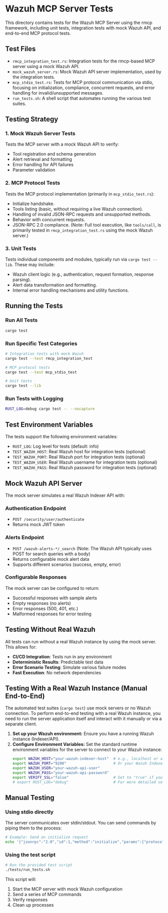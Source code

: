# Wazuh MCP Server Tests

This directory contains tests for the Wazuh MCP Server using the rmcp framework, including unit tests, integration tests with mock Wazuh API, and end-to-end MCP protocol tests.

## Test Files

- `rmcp_integration_test.rs`: Integration tests for the rmcp-based MCP server using a mock Wazuh API.
- `mock_wazuh_server.rs`: Mock Wazuh API server implementation, used by the integration tests.
- `mcp_stdio_test.rs`: Tests for MCP protocol communication via stdio, focusing on initialization, compliance, concurrent requests, and error handling for invalid/unsupported messages.
- `run_tests.sh`: A shell script that automates running the various test suites.

## Testing Strategy

### 1. Mock Wazuh Server Tests
Tests the MCP server with a mock Wazuh API to verify:
- Tool registration and schema generation
- Alert retrieval and formatting
- Error handling for API failures
- Parameter validation

### 2. MCP Protocol Tests
Tests the MCP protocol implementation (primarily in `mcp_stdio_test.rs`):
- Initialize handshake.
- Tools listing (basic, without requiring a live Wazuh connection).
- Handling of invalid JSON-RPC requests and unsupported methods.
- Behavior with concurrent requests.
- JSON-RPC 2.0 compliance.
(Note: Full tool execution, like `tools/call`, is primarily tested in `rmcp_integration_test.rs` using the mock Wazuh server.)

### 3. Unit Tests
Tests individual components and modules, typically run via `cargo test --lib`. These may include:
- Wazuh client logic (e.g., authentication, request formation, response parsing).
- Alert data transformation and formatting.
- Internal error handling mechanisms and utility functions.

## Running the Tests

### Run All Tests
```bash
cargo test
```

### Run Specific Test Categories
```bash
# Integration tests with mock Wazuh
cargo test --test rmcp_integration_test

# MCP protocol tests
cargo test --test mcp_stdio_test

# Unit tests
cargo test --lib
```

### Run Tests with Logging
```bash
RUST_LOG=debug cargo test -- --nocapture
```

## Test Environment Variables

The tests support the following environment variables:

- `RUST_LOG`: Log level for tests (default: info)
- `TEST_WAZUH_HOST`: Real Wazuh host for integration tests (optional)
- `TEST_WAZUH_PORT`: Real Wazuh port for integration tests (optional)
- `TEST_WAZUH_USER`: Real Wazuh username for integration tests (optional)
- `TEST_WAZUH_PASS`: Real Wazuh password for integration tests (optional)

## Mock Wazuh API Server

The mock server simulates a real Wazuh Indexer API with:

### Authentication Endpoint
- `POST /security/user/authenticate`
- Returns mock JWT token

### Alerts Endpoint  
- `POST /wazuh-alerts-*/_search` (Note: The Wazuh API typically uses POST for search queries with a body)
- Returns configurable mock alert data
- Supports different scenarios (success, empty, error)

### Configurable Responses
The mock server can be configured to return:
- Successful responses with sample alerts
- Empty responses (no alerts)
- Error responses (500, 401, etc.)
- Malformed responses for error testing

## Testing Without Real Wazuh

All tests can run without a real Wazuh instance by using the mock server. This allows for:

- **CI/CD Integration**: Tests run in any environment
- **Deterministic Results**: Predictable test data
- **Error Scenario Testing**: Simulate various failure modes
- **Fast Execution**: No network dependencies

## Testing With a Real Wazuh Instance (Manual End-to-End)

The automated test suites (`cargo test`) use mock servers or no Wazuh connection. To perform end-to-end testing with a real Wazuh instance, you need to run the server application itself and interact with it manually or via a separate client.

1.  **Set up your Wazuh environment:** Ensure you have a running Wazuh instance (Indexer/API).
2.  **Configure Environment Variables:** Set the standard runtime environment variables for the server to connect to your Wazuh instance:
    ```bash
    export WAZUH_HOST="your-wazuh-indexer-host"  # e.g., localhost or an IP address
    export WAZUH_PORT="9200"                     # Or your Wazuh Indexer port
    export WAZUH_USER="your-wazuh-api-user"
    export WAZUH_PASS="your-wazuh-api-password"
    export VERIFY_SSL="false"                    # Set to "true" if your Wazuh API uses a valid CA-signed SSL certificate
    # export RUST_LOG="debug"                    # For more detailed server logs
    ```

## Manual Testing

### Using stdio directly
The server communicates over stdin/stdout. You can send commands by piping them to the process:
```bash
# Example: Send an initialize request
echo '{"jsonrpc":"2.0","id":1,"method":"initialize","params":{"protocolVersion":"2024-11-05","capabilities":{},"clientInfo":{"name":"test","version":"1.0"}}}' | cargo run --bin mcp-server-wazuh
```

### Using the test script
```bash
# Run the provided test script
./tests/run_tests.sh
```

This script will:
1. Start the MCP server with mock Wazuh configuration
2. Send a series of MCP commands
3. Verify responses
4. Clean up processes
